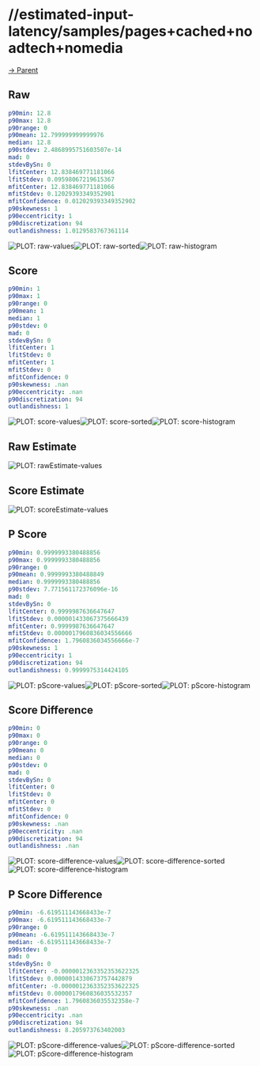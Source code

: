 
# //estimated-input-latency/samples/pages+cached+noadtech+nomedia

[→ Parent](../..)


## Raw


```yaml
p90min: 12.8
p90max: 12.8
p90range: 0
p90mean: 12.799999999999976
median: 12.8
p90stdev: 2.4868995751603507e-14
mad: 0
stdevBySn: 0
lfitCenter: 12.838469771181066
lfitStdev: 0.09598067219615367
mfitCenter: 12.838469771181066
mfitStdev: 0.12029393349352901
mfitConfidence: 0.012029393349352902
p90skewness: 1
p90eccentricity: 1
p90discretization: 94
outlandishness: 1.0129583767361114

```

![PLOT: raw-values](./raw/values.svg)![PLOT: raw-sorted](./raw/sorted.svg)![PLOT: raw-histogram](./raw/histogram.svg)
## Score


```yaml
p90min: 1
p90max: 1
p90range: 0
p90mean: 1
median: 1
p90stdev: 0
mad: 0
stdevBySn: 0
lfitCenter: 1
lfitStdev: 0
mfitCenter: 1
mfitStdev: 0
mfitConfidence: 0
p90skewness: .nan
p90eccentricity: .nan
p90discretization: 94
outlandishness: 1

```

![PLOT: score-values](./score/values.svg)![PLOT: score-sorted](./score/sorted.svg)![PLOT: score-histogram](./score/histogram.svg)
## Raw Estimate

![PLOT: rawEstimate-values](./rawEstimate/values.svg)
## Score Estimate

![PLOT: scoreEstimate-values](./scoreEstimate/values.svg)
## P Score


```yaml
p90min: 0.9999993380488856
p90max: 0.9999993380488856
p90range: 0
p90mean: 0.9999993380488849
median: 0.9999993380488856
p90stdev: 7.771561172376096e-16
mad: 0
stdevBySn: 0
lfitCenter: 0.9999987636647647
lfitStdev: 0.000001433067375666439
mfitCenter: 0.9999987636647647
mfitStdev: 0.0000017960836034556666
mfitConfidence: 1.7960836034556666e-7
p90skewness: 1
p90eccentricity: 1
p90discretization: 94
outlandishness: 0.9999975314424105

```

![PLOT: pScore-values](./pScore/values.svg)![PLOT: pScore-sorted](./pScore/sorted.svg)![PLOT: pScore-histogram](./pScore/histogram.svg)
## Score Difference


```yaml
p90min: 0
p90max: 0
p90range: 0
p90mean: 0
median: 0
p90stdev: 0
mad: 0
stdevBySn: 0
lfitCenter: 0
lfitStdev: 0
mfitCenter: 0
mfitStdev: 0
mfitConfidence: 0
p90skewness: .nan
p90eccentricity: .nan
p90discretization: 94
outlandishness: .nan

```

![PLOT: score-difference-values](./score-difference/values.svg)![PLOT: score-difference-sorted](./score-difference/sorted.svg)![PLOT: score-difference-histogram](./score-difference/histogram.svg)
## P Score Difference


```yaml
p90min: -6.619511143668433e-7
p90max: -6.619511143668433e-7
p90range: 0
p90mean: -6.619511143668433e-7
median: -6.619511143668433e-7
p90stdev: 0
mad: 0
stdevBySn: 0
lfitCenter: -0.0000012363352353622325
lfitStdev: 0.0000014330673757442879
mfitCenter: -0.0000012363352353622325
mfitStdev: 0.0000017960836035532357
mfitConfidence: 1.7960836035532358e-7
p90skewness: .nan
p90eccentricity: .nan
p90discretization: 94
outlandishness: 8.205973763402003

```

![PLOT: pScore-difference-values](./pScore-difference/values.svg)![PLOT: pScore-difference-sorted](./pScore-difference/sorted.svg)![PLOT: pScore-difference-histogram](./pScore-difference/histogram.svg)